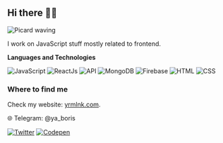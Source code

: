 ## Hi there 👋🖖

![Picard waving](https://media.giphy.com/media/yvxm1UoHaG8ko/giphy.gif)

I work on JavaScript stuff mostly related to frontend.

**Languages and Technologies**

![JavaScript](https://img.shields.io/badge/-JavaScript-090909?style=for-the-badge&logo=JavaScript)
![ReactJs](https://img.shields.io/badge/-ReactJs-090909?style=for-the-badge&logo=React)
![API](https://img.shields.io/badge/-REST&#032;API-090909?style=for-the-badge)
![MongoDB](https://img.shields.io/badge/-MongoDB-090909?style=for-the-badge&logo=MongoDB)
![Firebase](https://img.shields.io/badge/-Firebase-090909?style=for-the-badge&logo=Firebase)
![HTML](https://img.shields.io/badge/-HTML-090909?style=for-the-badge&logo=html5)
![CSS](https://img.shields.io/badge/-CSS-090909?style=for-the-badge&logo=css3)

### Where to find me

Check my website: [yrmlnk.com](http://yrmlnk.com/).

🌐 Telegram: @ya_boris

[![Twitter](https://schoenwaldnils.github.io/schoenwaldnils/assets/icons/twitter.svg)](https://twitter.com/yrmlnk_)
[![Codepen](https://schoenwaldnils.github.io/schoenwaldnils/assets/icons/codepen.svg)](https://codepen.io/ya-boris)

<!--

---

> Once there was an explosion, a bang that gave birth to time and space.<br/>
> ***HIDEO_KOJIMA*** -->
